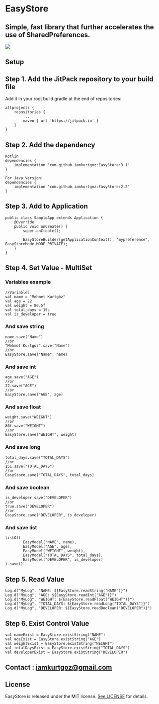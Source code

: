 # EasyStore
## Simple, fast library that further accelerates the use of SharedPreferences.

[![](https://jitpack.io/v/iamkurtgoz/EasyStore.svg)](https://jitpack.io/#iamkurtgoz/EasyStore)

## Setup
## Step 1. Add the JitPack repository to your build file
Add it in your root build.gradle at the end of repositories:
```
allprojects {
    repositories {
        ...
        maven { url 'https://jitpack.io' }
    }
}
```
## Step 2. Add the dependency
```
Kotlin
dependencies {
    implementation 'com.github.iamkurtgoz:EasyStore:3.1'
}

For Java Version:
dependencies {
    implementation 'com.github.iamkurtgoz:EasyStore:2.2'
}
```
## Step 3. Add to Application
```
public class SampleApp extends Application {
    @Override
    public void onCreate() {
        super.onCreate();

        EasyStoreBuilder(getApplicationContext(), "mypreference", EasyStoreMode.MODE_PRIVATE);
    }
}
```
## Step 4. Set Value - MultiSet
### Variables example
```
//Variables
val name = "Mehmet Kurtgöz"
val age = 22
val weight = 80.5f
val total_days = 15L
val is_developer = true
```
### And save string
```
name.save("Name")
//or
"Mehmet Kurtgöz".save("Name")
//or
EasyStore.save("Name", name)
```
### And save int
```
age.save("AGE")
//or
22.save("AGE")
//or
EasyStore.save("AGE", age)
```
### And save float
```
weight.save("WEIGHT")
//or
80f.save("WEIGHT")
//or
EasyStore.save("WEIGHT", weight)
```
### And save long
```
total_days.save("TOTAL_DAYS")
//or
15L.save("TOTAL_DAYS")
//or
EasyStore.save("TOTAL_DAYS", total_days)
```
### And save boolean
```
is_developer.save("DEVELOPER")
//or
true.save("DEVELOPER")
//or
EasyStore.save("DEVELOPER", is_developer)
```
### And save list
```
listOf(
        EasyModel("NAME", name),
        EasyModel("AGE", age),
        EasyModel("WEIGHT", weight),
        EasyModel("TOTAL_DAYS", total_days),
        EasyModel("DEVELOPER", is_developer)
).save()
```

## Step 5. Read Value
```
Log.d("MyLog", "NAME: ${EasyStore.readString("NAME")}")
Log.d("MyLog", "AGE: ${EasyStore.readInt("AGE")}")
Log.d("MyLog", "WEIGHT: ${EasyStore.readFloat("WEIGHT")}")
Log.d("MyLog", "TOTAL_DAYS: ${EasyStore.readLong("TOTAL_DAYS")}")
Log.d("MyLog", "DEVELOPER: ${EasyStore.readBoolean("DEVELOPER")}")
```

## Step 6. Exist Control Value
```
val nameExist = EasyStore.existString("NAME")
val ageExist = EasyStore.existString("AGE")
val weightExist = EasyStore.existString("WEIGHT")
val totalDaysExist = EasyStore.existString("TOTAL_DAYS")
val developerExist = EasyStore.existString("DEVELOPER")
```
## Contact : iamkurtgoz@gmail.com

## License

EasyStore is released under the MIT license. [See LICENSE](https://github.com/iamkurtgoz/EasyStore/blob/master/LICENSE) for details.